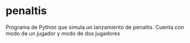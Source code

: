 # penaltis
Programa de Python que simula un lanzamiento de penaltis. Cuenta con modo de un jugador y modo de dos jugadores
